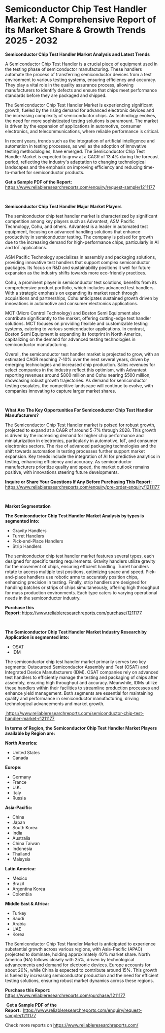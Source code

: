<p><h1>Semiconductor Chip Test Handler Market: A Comprehensive Report of its Market Share & Growth Trends 2025 - 2032</h1></p><p><strong>Semiconductor Chip Test Handler Market Analysis and Latest Trends</strong></p>
<p><p>A Semiconductor Chip Test Handler is a crucial piece of equipment used in the testing phase of semiconductor manufacturing. These handlers automate the process of transferring semiconductor devices from a test environment to various testing systems, ensuring efficiency and accuracy. They play a vital role in the quality assurance process, allowing manufacturers to identify defects and ensure that chips meet performance standards before they are packaged and shipped.</p><p>The Semiconductor Chip Test Handler Market is experiencing significant growth, fueled by the rising demand for advanced electronic devices and the increasing complexity of semiconductor chips. As technology evolves, the need for more sophisticated testing solutions is paramount. The market is driven by the expansion of applications in automotive, consumer electronics, and telecommunications, where reliable performance is critical.</p><p>In recent years, trends such as the integration of artificial intelligence and automation in testing processes, as well as the adoption of innovative testing methodologies, have emerged. The Semiconductor Chip Test Handler Market is expected to grow at a CAGR of 13.4% during the forecast period, reflecting the industry's adaptation to changing technological landscapes and the emphasis on improving efficiency and reducing time-to-market for semiconductor products.</p></p>
<p><strong>Get a Sample PDF of the Report:&nbsp;</strong> <a href="https://www.reliableresearchreports.com/enquiry/request-sample/1211177?utm_campaign=1720&utm_medium=2&utm_source=Github&utm_content=ia&utm_term=24032025&utm_id=semiconductor-chip-test-handler">https://www.reliableresearchreports.com/enquiry/request-sample/1211177</a></p>
<p>&nbsp;</p>
<p><strong>Semiconductor Chip Test Handler Major Market Players</strong></p>
<p><p>The semiconductor chip test handler market is characterized by significant competition among key players such as Advantest, ASM Pacific Technology, Cohu, and others. Advantest is a leader in automated test equipment, focusing on advanced handling solutions that enhance productivity in semiconductor testing. The company is poised for growth due to the increasing demand for high-performance chips, particularly in AI and IoT applications.</p><p>ASM Pacific Technology specializes in assembly and packaging solutions, providing innovative test handlers that support complex semiconductor packages. Its focus on R&D and sustainability positions it well for future expansion as the industry shifts towards more eco-friendly practices.</p><p>Cohu, a prominent player in semiconductor test solutions, benefits from its comprehensive product portfolio, which includes advanced test handlers. With a strategic emphasis on expanding its market reach through acquisitions and partnerships, Cohu anticipates sustained growth driven by innovations in automotive and consumer electronics applications.</p><p>MCT (Micro Control Technology) and Boston Semi Equipment also contribute significantly to the market, offering cutting-edge test handler solutions. MCT focuses on providing flexible and customizable testing systems, catering to various semiconductor applications. In contrast, Boston Semi Equipment is expanding its footprint in North America, capitalizing on the demand for advanced testing technologies in semiconductor manufacturing.</p><p>Overall, the semiconductor test handler market is projected to grow, with an estimated CAGR reaching 7-10% over the next several years, driven by emerging technologies and increased chip production. Sales revenues for select companies in the industry reflect this optimism, with Advantest reporting revenues around $800 million and Cohu nearing $500 million, showcasing robust growth trajectories. As demand for semiconductor testing escalates, the competitive landscape will continue to evolve, with companies innovating to capture larger market shares.</p></p>
<p>&nbsp;</p>
<p><strong>What Are The Key Opportunities For Semiconductor Chip Test Handler Manufacturers?</strong></p>
<p><p>The Semiconductor Chip Test Handler market is poised for robust growth, projected to expand at a CAGR of around 5-7% through 2028. This growth is driven by the increasing demand for higher chip performance and miniaturization in electronics, particularly in automotive, IoT, and consumer electronics sectors. The rise of advanced packaging technologies and the shift towards automation in testing processes further support market expansion. Key trends include the integration of AI for predictive analytics in testing, enhancing efficiency and accuracy. As semiconductor manufacturers prioritize quality and speed, the market outlook remains positive, with innovations steering future developments.</p></p>
<p><strong>Inquire or Share Your Questions If Any Before Purchasing This Report:</strong> <a href="https://www.reliableresearchreports.com/enquiry/pre-order-enquiry/1211177?utm_campaign=1720&utm_medium=2&utm_source=Github&utm_content=ia&utm_term=24032025&utm_id=semiconductor-chip-test-handler">https://www.reliableresearchreports.com/enquiry/pre-order-enquiry/1211177</a></p>
<p>&nbsp;</p>
<p><strong>Market Segmentation</strong></p>
<p><strong>The Semiconductor Chip Test Handler Market Analysis by types is segmented into:</strong></p>
<p><ul><li>Gravity Handlers</li><li>Turret Handlers</li><li>Pick-and-Place Handlers</li><li>Strip Handlers</li></ul></p>
<p><p>The semiconductor chip test handler market features several types, each designed for specific testing requirements. Gravity handlers utilize gravity for the movement of chips, ensuring efficient handling. Turret handlers rotate to access multiple test positions, optimizing space and speed. Pick-and-place handlers use robotic arms to accurately position chips, enhancing precision in testing. Finally, strip handlers are designed for handling batches or strips of chips simultaneously, offering high throughput for mass production environments. Each type caters to varying operational needs in the semiconductor industry.</p></p>
<p><strong>Purchase this Report:&nbsp;</strong><a href="https://www.reliableresearchreports.com/purchase/1211177?utm_campaign=1720&utm_medium=2&utm_source=Github&utm_content=ia&utm_term=24032025&utm_id=semiconductor-chip-test-handler">https://www.reliableresearchreports.com/purchase/1211177</a></p>
<p>&nbsp;</p>
<p><strong>The Semiconductor Chip Test Handler Market Industry Research by Application is segmented into:</strong></p>
<p><ul><li>OSAT</li><li>IDM</li></ul></p>
<p><p>The semiconductor chip test handler market primarily serves two key segments: Outsourced Semiconductor Assembly and Test (OSAT) and Integrated Device Manufacturers (IDM). OSAT companies rely on advanced test handlers to efficiently manage the testing and packaging of chips after assembly, ensuring high throughput and accuracy. Meanwhile, IDMs utilize these handlers within their facilities to streamline production processes and enhance yield management. Both segments are essential for maintaining quality and performance in semiconductor manufacturing, driving technological advancements and market growth.</p></p>
<p><a href="https://www.reliableresearchreports.com/semiconductor-chip-test-handler-market-r1211177?utm_campaign=1720&utm_medium=2&utm_source=Github&utm_content=ia&utm_term=24032025&utm_id=semiconductor-chip-test-handler">&nbsp;https://www.reliableresearchreports.com/semiconductor-chip-test-handler-market-r1211177</a></p>
<p><strong>In terms of Region, the Semiconductor Chip Test Handler Market Players available by Region are:</strong></p>
<p>
    <p> <strong> North America: </strong>
        <ul>
            <li>United States</li>
            <li>Canada</li>
        </ul>
        </p> 
    <p> <strong> Europe: </strong>
        <ul>
            <li>Germany</li>
            <li>France</li>
            <li>U.K.</li>
            <li>Italy</li>
            <li>Russia</li>
        </ul>
        </p> 
    <p> <strong> Asia-Pacific: </strong>
        <ul>
            <li>China</li>
            <li>Japan</li>
            <li>South Korea</li>
            <li>India</li>
            <li>Australia</li>
            <li>China Taiwan</li>
            <li>Indonesia</li>
            <li>Thailand</li>
            <li>Malaysia</li>
        </ul>
        </p> 
    <p> <strong> Latin America: </strong>
        <ul>
            <li>Mexico</li>
            <li>Brazil</li>
            <li>Argentina Korea</li>
            <li>Colombia</li>
        </ul>
        </p> 
    <p> <strong> Middle East & Africa: </strong>
        <ul>
            <li>Turkey</li>
            <li>Saudi</li>
            <li>Arabia</li>
            <li>UAE</li>
            <li>Korea</li>
        </ul>
    </p>
    </p>
<p><p>The Semiconductor Chip Test Handler Market is anticipated to experience substantial growth across various regions, with Asia-Pacific (APAC) projected to dominate, holding approximately 40% market share. North America (NA) follows closely with 25%, driven by technological advancements and demand for electronic devices. Europe accounts for about 20%, while China is expected to contribute around 15%. This growth is fueled by increasing semiconductor production and the need for efficient testing solutions, ensuring robust market dynamics across these regions.</p></p>
<p><strong>Purchase this Report: </strong><a href="https://www.reliableresearchreports.com/purchase/1211177?utm_campaign=1720&utm_medium=2&utm_source=Github&utm_content=ia&utm_term=24032025&utm_id=semiconductor-chip-test-handler">https://www.reliableresearchreports.com/purchase/1211177</a></p>
<p>&nbsp;<strong>Get a Sample PDF of the Report:&nbsp;&nbsp;</strong><a href="https://www.reliableresearchreports.com/enquiry/request-sample/1211177?utm_campaign=1720&utm_medium=2&utm_source=Github&utm_content=ia&utm_term=24032025&utm_id=semiconductor-chip-test-handler">https://www.reliableresearchreports.com/enquiry/request-sample/1211177</a></p>
<p><strong></strong></p>
<p>Check more reports on <a href="https://www.reliableresearchreports.com/?utm_campaign=1720&utm_medium=2&utm_source=Github&utm_content=ia&utm_term=24032025&utm_id=semiconductor-chip-test-handler">https://www.reliableresearchreports.com/</a></p>